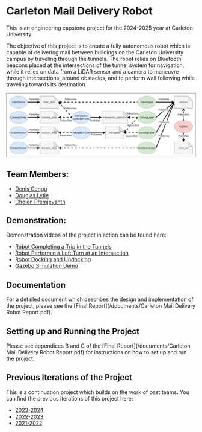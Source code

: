 # Carleton Mail Delivery Robot

This is an engineering capstone project for the 2024-2025 year at Carleton University.

The objective of this project is to create a fully autonomous robot which is capable of delivering mail between buildings on the Carleton University campus by traveling through the tunnels. The robot relies on Bluetooth beacons placed at the intersections of the tunnel system for navigation, while it relies on data from a LiDAR sensor and a camera to maneuvre through intersections, around obstacles, and to perform wall following while traveling towards its destination.

![Main Nodes and Topics](/documents/nodes_in_color.png)

## Team Members:

- [Denis Cengu](https://github.com/deniscengu)
- [Douglas Lytle](https://github.com/douglytle)
- [Cholen Premjeyanth](https://github.com/cholenpremjeyanth)

## Demonstration:

Demonstration videos of the project in action can be found here:
- [Robot Completing a Trip in the Tunnels](https://www.youtube.com/watch?v=HrFrQdZ8Tf8)
- [Robot Performin a Left Turn at an Intersection](https://www.youtube.com/watch?v=2Pq49RQnNI0)
- [Robot Docking and Undocking](https://www.youtube.com/watch?v=L7cs-OAEkkU)
- [Gazebo Simulation Demo](https://www.youtube.com/watch?v=34wwi-BHo8g)

## Documentation

For a detailed document which describes the design and implementation of the project, please see the [Final Report](/documents/Carleton Mail Delivery Robot Report.pdf).

## Setting up and Running the Project

Please see appendices B and C of the [Final Report](/documents/Carleton Mail Delivery Robot Report.pdf) for instructions on how to set up and run the project.

## Previous Iterations of the Project

This is a continuation project which builds on the work of past teams. You can find the previous iterations of this project here:

- [2023-2024](https://github.com/bardia-p/carleton-mail-delivery-robot)
- [2022-2023](https://github.com/Em-kale/carleton-mail-delivery-robot)
- [2021-2022](https://github.com/SteveWick/carleton-mail-delivery-robot)
